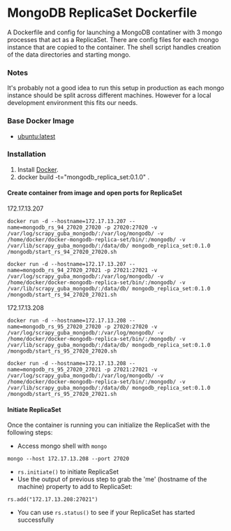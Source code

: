 MongoDB ReplicaSet Dockerfile
=============================

A Dockerfile and config for launching a MongoDB contatiner with 3 mongo processes that act as a ReplicaSet. There are config files for each mongo instance that are copied to the container. The shell script handles creation of the data directories and starting mongo.

### Notes

It's probably not a good idea to run this setup in production as each mongo instance should be split across different machines. However for a local development environment this fits our needs.

### Base Docker Image

* [ubuntu:latest](https://github.com/linhaobuaa/case/blob/master/docker.md)


### Installation

1. Install [Docker](https://github.com/linhaobuaa/case/blob/master/docker.md).
2. docker build -t="mongodb_replica_set:0.1.0" .

#### Create container from image and open ports for ReplicaSet

172.17.13.207

    docker run -d --hostname=172.17.13.207 --name=mongodb_rs_94_27020_27020 -p 27020:27020 -v /var/log/scrapy_guba_mongodb/:/var/log/mongodb/ -v /home/docker/docker-mongodb-replica-set/bin/:/mongodb/ -v /var/lib/scrapy_guba_mongodb/:/data/db/ mongodb_replica_set:0.1.0 /mongodb/start_rs_94_27020_27020.sh
    
    docker run -d --hostname=172.17.13.207 --name=mongodb_rs_94_27020_27021 -p 27021:27021 -v /var/log/scrapy_guba_mongodb/:/var/log/mongodb/ -v /home/docker/docker-mongodb-replica-set/bin/:/mongodb/ -v /var/lib/scrapy_guba_mongodb/:/data/db/ mongodb_replica_set:0.1.0 /mongodb/start_rs_94_27020_27021.sh

172.17.13.208

    docker run -d --hostname=172.17.13.208 --name=mongodb_rs_95_27020_27020 -p 27020:27020 -v /var/log/scrapy_guba_mongodb/:/var/log/mongodb/ -v /home/docker/docker-mongodb-replica-set/bin/:/mongodb/ -v /var/lib/scrapy_guba_mongodb/:/data/db/ mongodb_replica_set:0.1.0 /mongodb/start_rs_95_27020_27020.sh
    
    docker run -d --hostname=172.17.13.208 --name=mongodb_rs_95_27020_27021 -p 27021:27021 -v /var/log/scrapy_guba_mongodb/:/var/log/mongodb/ -v /home/docker/docker-mongodb-replica-set/bin/:/mongodb/ -v /var/lib/scrapy_guba_mongodb/:/data/db/ mongodb_replica_set:0.1.0 /mongodb/start_rs_95_27020_27021.sh

#### Initiate ReplicaSet

Once the container is running you can initialize the ReplicaSet with the following steps:

* Access mongo shell with `mongo`
```
mongo --host 172.17.13.208 --port 27020
```
* `rs.initiate()` to initiate ReplicaSet
* Use the output of previous step to grab the 'me' (hostname of the machine) property to add to ReplicaSet:
```
rs.add("172.17.13.208:27021")
```
* You can use `rs.status()` to see if your ReplicaSet has started successfully	
